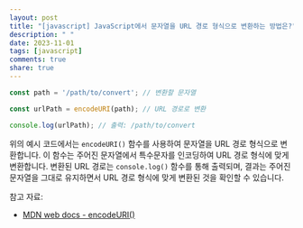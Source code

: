 ```yaml
---
layout: post
title: "[javascript] JavaScript에서 문자열을 URL 경로 형식으로 변환하는 방법은?"
description: " "
date: 2023-11-01
tags: [javascript]
comments: true
share: true
---
```


```javascript
const path = '/path/to/convert'; // 변환할 문자열

const urlPath = encodeURI(path); // URL 경로로 변환

console.log(urlPath); // 출력: /path/to/convert
```

위의 예시 코드에서는 `encodeURI()` 함수를 사용하여 문자열을 URL 경로 형식으로 변환합니다. 이 함수는 주어진 문자열에서 특수문자를 인코딩하여 URL 경로 형식에 맞게 변환합니다. 변환된 URL 경로는 `console.log()` 함수를 통해 출력되며, 결과는 주어진 문자열을 그대로 유지하면서 URL 경로 형식에 맞게 변환된 것을 확인할 수 있습니다.

참고 자료: 
- [MDN web docs - encodeURI()](https://developer.mozilla.org/ko/docs/Web/JavaScript/Reference/Global_Objects/encodeURI)